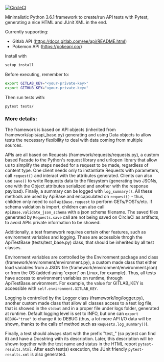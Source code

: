 [![CircleCI](https://circleci.com/gh/gpaOliveira/api_tests.svg?style=svg)](https://circleci.com/gh/gpaOliveira/api_tests)

Minimalistic Python 3.6.1 framework to create/run API tests with Pytest, generating a nice HTML and JUnit XML in the end.

Currently supporting:
* Gitlab API (https://docs.gitlab.com/ee/api/README.html)
* Pokemon API (https://pokeapi.co/)

Install with
```bash
setup install
```

Before executing, remember to:
```bash
export GITLAB_KEY="<your-private-key>"
export GITHUB_KEY="<your-private-key>"
```

Then run tests with:
```bash
pytest tests/
```

### More details:

The framework is based on API objects (inherited from framework/apis/api_base.py) generating and using Data objects to allow tests the necessary flexibility to deal with data coming from multiple sources.

APIs are all based on Requests (framework/requests/requests.py), a custom based Facade to the Python's request library and urllopen library that allow us to simplify the steps needed for a request to be made, regardless of content type. One client needs only to instantiate Requests with parameters, call ```request()``` and interact with the attributes generated. Clients can also use ```save()```  to write Requests data to the filesystem (generating two JSONs, one with the Object attributes serialized and another with the response payload). Finally, a summary can be logged with ```log_summary()```. All these methods are used by ApiBase and encapsulated on ```request()``` - thus, children only need to call ```ApiBase.request``` to perform GETs/POSTs/etc. If schema valdation is import, children can also call ```ApiBase.validate_json_schema``` with a json schema filename. The saved files generated by ```Requests.save``` call are not being saved on CircleCI as artifacts, to avoid APIs private information to be showed.

Additionally, a test framework requires certain other features, such as environment variables and logging. These are accessible throgh the ApiTestBase (tests/test_base.py) class, that should be inherited by all test classes.

Environment variables are controlled by the Environment package and class (framework/environment/environment.py), a custom made class that either load variables from a JSON file (framework/environment/environment.json) or from the OS (added using 'export' on Linux, for example). Thus, all tests have access to environment variables on runtime, through ApiTestBase.environment. For example, the value for GITLAB_KEY is accessible with ```self.environment.GITLAB_KEY```.

Logging is controlled by the Logger class (framework/log/logger.py), another custom made class that allow all classes access to a test log file, that is showed in the ```stdout``` and in a proper file under logs folder, generated at runtime. Default logging level is set to INFO, but one can ```export DEBUG="true"``` to change it to DEBUG (thus, a lot more API I/O data will be shown, thanks to the calls of method such as ```Requests.log_summary()```).

Finally, a test should always start with the prefix "test_" (so pytest can find it) and have a Docstring with its description. Later, this description will be shown together with the test name and status in the HTML report ```pytest-results.html```. After each test(s) execution, the JUnit friendly ```pytest-results.xml``` is also generated.